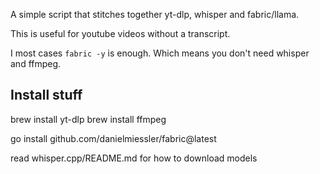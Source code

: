 A simple script that stitches together yt-dlp, whisper and fabric/llama.

This is useful for youtube videos without a transcript.

I most cases `fabric -y` is enough. Which means you don't need whisper and ffmpeg.

## Install stuff

brew install yt-dlp
brew install ffmpeg

go install github.com/danielmiessler/fabric@latest

read whisper.cpp/README.md for how to download models
